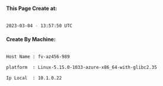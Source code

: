 
   
#### This Page Create at:

```bash

2023-03-04 - 13:57:50 UTC

```

#### Create By Machine:

```bash

Host Name : fv-az456-989

platform  : Linux-5.15.0-1033-azure-x86_64-with-glibc2.35

Ip Local  : 10.1.0.22

```

